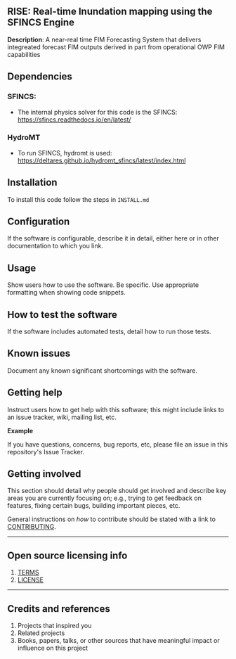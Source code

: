 ## RISE: Real-time Inundation mapping using the SFINCS Engine 

**Description**:  A near-real time FIM Forecasting System that delivers integreated forecast FIM outputs derived in part from operational OWP FIM capabilities

## Dependencies

### SFINCS:
- The internal physics solver for this code is the SFINCS: https://sfincs.readthedocs.io/en/latest/

### HydroMT
- To run SFINCS, hydromt is used: https://deltares.github.io/hydromt_sfincs/latest/index.html

## Installation

To install this code follow the steps in `INSTALL.md`

## Configuration

If the software is configurable, describe it in detail, either here or in other documentation to which you link.

## Usage

Show users how to use the software.
Be specific.
Use appropriate formatting when showing code snippets.

## How to test the software

If the software includes automated tests, detail how to run those tests.

## Known issues

Document any known significant shortcomings with the software.

## Getting help

Instruct users how to get help with this software; this might include links to an issue tracker, wiki, mailing list, etc.

**Example**

If you have questions, concerns, bug reports, etc, please file an issue in this repository's Issue Tracker.

## Getting involved

This section should detail why people should get involved and describe key areas you are
currently focusing on; e.g., trying to get feedback on features, fixing certain bugs, building
important pieces, etc.

General instructions on _how_ to contribute should be stated with a link to [CONTRIBUTING](CONTRIBUTING.md).


----

## Open source licensing info
1. [TERMS](TERMS.md)
2. [LICENSE](LICENSE)


----

## Credits and references

1. Projects that inspired you
2. Related projects
3. Books, papers, talks, or other sources that have meaningful impact or influence on this project
